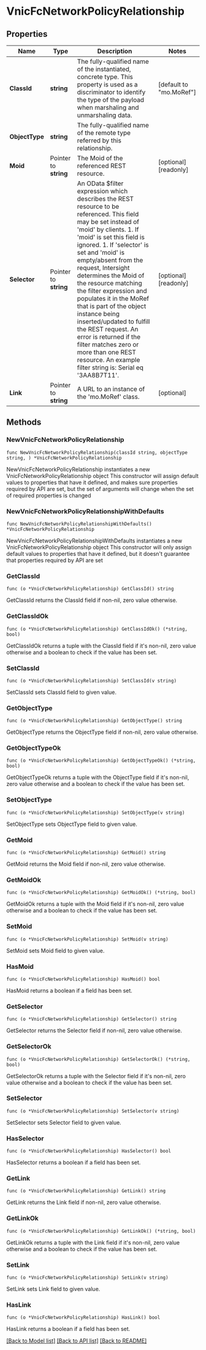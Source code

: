 # VnicFcNetworkPolicyRelationship

## Properties

Name | Type | Description | Notes
------------ | ------------- | ------------- | -------------
**ClassId** | **string** | The fully-qualified name of the instantiated, concrete type. This property is used as a discriminator to identify the type of the payload when marshaling and unmarshaling data. | [default to "mo.MoRef"]
**ObjectType** | **string** | The fully-qualified name of the remote type referred by this relationship. | 
**Moid** | Pointer to **string** | The Moid of the referenced REST resource. | [optional] [readonly] 
**Selector** | Pointer to **string** | An OData $filter expression which describes the REST resource to be referenced. This field may be set instead of &#39;moid&#39; by clients. 1. If &#39;moid&#39; is set this field is ignored. 1. If &#39;selector&#39; is set and &#39;moid&#39; is empty/absent from the request, Intersight determines the Moid of the resource matching the filter expression and populates it in the MoRef that is part of the object instance being inserted/updated to fulfill the REST request. An error is returned if the filter matches zero or more than one REST resource. An example filter string is: Serial eq &#39;3AA8B7T11&#39;. | [optional] [readonly] 
**Link** | Pointer to **string** | A URL to an instance of the &#39;mo.MoRef&#39; class. | [optional] 

## Methods

### NewVnicFcNetworkPolicyRelationship

`func NewVnicFcNetworkPolicyRelationship(classId string, objectType string, ) *VnicFcNetworkPolicyRelationship`

NewVnicFcNetworkPolicyRelationship instantiates a new VnicFcNetworkPolicyRelationship object
This constructor will assign default values to properties that have it defined,
and makes sure properties required by API are set, but the set of arguments
will change when the set of required properties is changed

### NewVnicFcNetworkPolicyRelationshipWithDefaults

`func NewVnicFcNetworkPolicyRelationshipWithDefaults() *VnicFcNetworkPolicyRelationship`

NewVnicFcNetworkPolicyRelationshipWithDefaults instantiates a new VnicFcNetworkPolicyRelationship object
This constructor will only assign default values to properties that have it defined,
but it doesn't guarantee that properties required by API are set

### GetClassId

`func (o *VnicFcNetworkPolicyRelationship) GetClassId() string`

GetClassId returns the ClassId field if non-nil, zero value otherwise.

### GetClassIdOk

`func (o *VnicFcNetworkPolicyRelationship) GetClassIdOk() (*string, bool)`

GetClassIdOk returns a tuple with the ClassId field if it's non-nil, zero value otherwise
and a boolean to check if the value has been set.

### SetClassId

`func (o *VnicFcNetworkPolicyRelationship) SetClassId(v string)`

SetClassId sets ClassId field to given value.


### GetObjectType

`func (o *VnicFcNetworkPolicyRelationship) GetObjectType() string`

GetObjectType returns the ObjectType field if non-nil, zero value otherwise.

### GetObjectTypeOk

`func (o *VnicFcNetworkPolicyRelationship) GetObjectTypeOk() (*string, bool)`

GetObjectTypeOk returns a tuple with the ObjectType field if it's non-nil, zero value otherwise
and a boolean to check if the value has been set.

### SetObjectType

`func (o *VnicFcNetworkPolicyRelationship) SetObjectType(v string)`

SetObjectType sets ObjectType field to given value.


### GetMoid

`func (o *VnicFcNetworkPolicyRelationship) GetMoid() string`

GetMoid returns the Moid field if non-nil, zero value otherwise.

### GetMoidOk

`func (o *VnicFcNetworkPolicyRelationship) GetMoidOk() (*string, bool)`

GetMoidOk returns a tuple with the Moid field if it's non-nil, zero value otherwise
and a boolean to check if the value has been set.

### SetMoid

`func (o *VnicFcNetworkPolicyRelationship) SetMoid(v string)`

SetMoid sets Moid field to given value.

### HasMoid

`func (o *VnicFcNetworkPolicyRelationship) HasMoid() bool`

HasMoid returns a boolean if a field has been set.

### GetSelector

`func (o *VnicFcNetworkPolicyRelationship) GetSelector() string`

GetSelector returns the Selector field if non-nil, zero value otherwise.

### GetSelectorOk

`func (o *VnicFcNetworkPolicyRelationship) GetSelectorOk() (*string, bool)`

GetSelectorOk returns a tuple with the Selector field if it's non-nil, zero value otherwise
and a boolean to check if the value has been set.

### SetSelector

`func (o *VnicFcNetworkPolicyRelationship) SetSelector(v string)`

SetSelector sets Selector field to given value.

### HasSelector

`func (o *VnicFcNetworkPolicyRelationship) HasSelector() bool`

HasSelector returns a boolean if a field has been set.

### GetLink

`func (o *VnicFcNetworkPolicyRelationship) GetLink() string`

GetLink returns the Link field if non-nil, zero value otherwise.

### GetLinkOk

`func (o *VnicFcNetworkPolicyRelationship) GetLinkOk() (*string, bool)`

GetLinkOk returns a tuple with the Link field if it's non-nil, zero value otherwise
and a boolean to check if the value has been set.

### SetLink

`func (o *VnicFcNetworkPolicyRelationship) SetLink(v string)`

SetLink sets Link field to given value.

### HasLink

`func (o *VnicFcNetworkPolicyRelationship) HasLink() bool`

HasLink returns a boolean if a field has been set.


[[Back to Model list]](../README.md#documentation-for-models) [[Back to API list]](../README.md#documentation-for-api-endpoints) [[Back to README]](../README.md)


